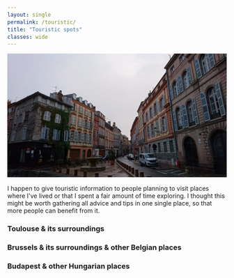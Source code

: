 ```yaml
---
layout: single
permalink: /touristic/
title: "Touristic spots"
classes: wide
---
```


<img src="/assets/images/Toulouse_rainy.jpg" alt="Touristic point"> 

I happen to give touristic information to people planning to visit places where I've lived or that I spent a fair amount of time exploring. 
I thought this might be worth gathering all advice and tips in one single place, so that more people can benefit from it. 

### Toulouse & its surroundings

### Brussels & its surroundings & other Belgian places

<!-- ### [Brussels & its surroundings & other Belgian places](/_pages/touristic/BXL.md) -->

### Budapest & other Hungarian places
<!-- ### [Budapest & other Hungarian places](/_pages/touristic/buda.md) -->
